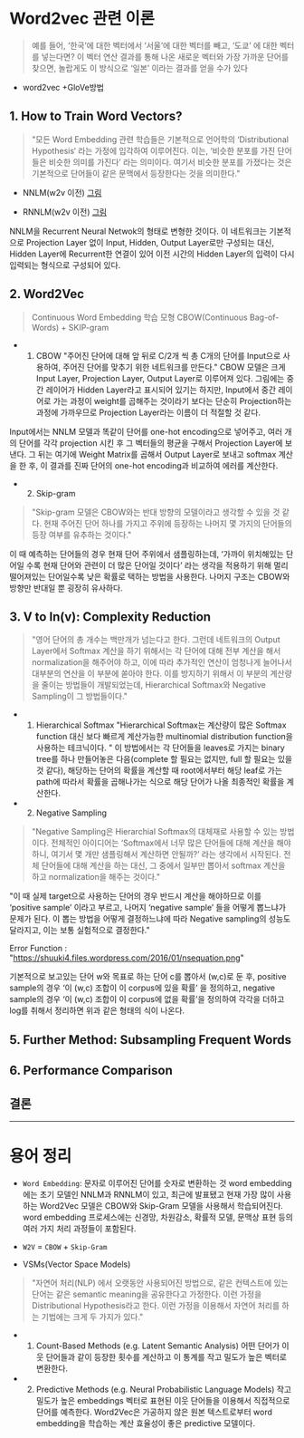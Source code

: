 Word2vec 관련 이론 
===========

> 예를 들어, ‘한국’에 대한 벡터에서 ‘서울’에 대한 벡터를 빼고, ‘도쿄’ 에 대한 벡터를 넣는다면? 이 벡터 연산 결과를 통해 나온 새로운 벡터와 가장 가까운 단어를 찾으면, 놀랍게도 이 방식으로 ‘일본’ 이라는 결과를 얻을 수가 있다

+ word2vec
+GloVe방법

## 1. How to Train Word Vectors?

> "모든 Word Embedding 관련 학습들은 기본적으로 언어학의 ‘Distributional Hypothesis‘ 라는 가정에 입각하여 이루어진다.  이는, ‘비슷한 분포를 가진 단어들은 비슷한 의미를 가진다’ 라는 의미이다. 여기서 비슷한 분포를 가졌다는 것은 기본적으로 단어들이 같은 문맥에서 등장한다는 것을 의미한다."

+ NNLM(w2v 이전)
[그림]("https://shuuki4.files.wordpress.com/2016/01/nnlm.png")

+ RNNLM(w2v 이전)
[그림]("https://shuuki4.files.wordpress.com/2016/01/rnnlm.png")

NNLM을 Recurrent Neural Netwok의 형태로 변형한 것이다.
이 네트워크는 기본적으로 Projection Layer 없이 Input, Hidden, Output Layer로만 구성되는 대신, Hidden Layer에 Recurrent한 연결이 있어 이전 시간의 Hidden Layer의 입력이 다시 입력되는 형식으로 구성되어 있다.


## 2. Word2Vec
> Continuous Word Embedding 학습 모형 CBOW(Continuous Bag-of-Words) +  SKIP-gram

+ 1) CBOW 
"주어진 단어에 대해 앞 뒤로 C/2개 씩 총 C개의 단어를 Input으로 사용하여, 주어진 단어를 맞추기 위한 네트워크를 만든다."
CBOW 모델은 크게 Input Layer, Projection Layer, Output Layer로 이루어져 있다. 그림에는 중간 레이어가 Hidden Layer라고 표시되어 있기는 하지만, Input에서 중간 레이어로 가는 과정이 weight를 곱해주는 것이라기 보다는 단순히 Projection하는 과정에 가까우므로 Projection Layer라는 이름이 더 적절할 것 같다. 

Input에서는 NNLM 모델과 똑같이 단어를 one-hot encoding으로 넣어주고, 여러 개의 단어를 각각 projection 시킨 후 그 벡터들의 평균을 구해서 Projection Layer에 보낸다. 그 뒤는 여기에 Weight Matrix를 곱해서 Output Layer로 보내고 softmax 계산을 한 후, 이 결과를 진짜 단어의 one-hot encoding과 비교하여 에러를 계산한다.


+ 2) Skip-gram
> "Skip-gram 모델은 CBOW와는 반대 방향의 모델이라고 생각할 수 있을 것 같다. 현재 주어진 단어 하나를 가지고 주위에 등장하는 나머지 몇 가지의 단어들의 등장 여부를 유추하는 것이다."

이 때 예측하는 단어들의 경우 현재 단어 주위에서 샘플링하는데, ‘가까이 위치해있는 단어일 수록 현재 단어와 관련이 더 많은 단어일 것이다’ 라는 생각을 적용하기 위해 멀리 떨어져있는 단어일수록 낮은 확률로 택하는 방법을 사용한다. 나머지 구조는 CBOW와 방향만 반대일 뿐 굉장히 유사하다.


## 3. V to ln(v): Complexity Reduction

> "영어 단어의 총 개수는 백만개가 넘는다고 한다. 그런데 네트워크의 Output Layer에서 Softmax 계산을 하기 위해서는 각 단어에 대해 전부 계산을 해서 normalization을 해주어야 하고, 이에 따라 추가적인 연산이 엄청나게 늘어나서 대부분의 연산을 이 부분에 쏟아야 한다. 이를 방지하기 위해서 이 부분의 계산량을 줄이는 방법들이 개발되었는데, Hierarchical Softmax와 Negative Sampling이 그 방법들이다."

+ 1) Hierarchical Softmax
"Hierarchical Softmax는 계산량이 많은 Softmax function 대신 보다 빠르게 계산가능한 multinomial distribution function을 사용하는 테크닉이다. " 
이 방법에서는 각 단어들을 leaves로 가지는 binary tree를 하나 만들어놓은 다음(complete 할 필요는 없지만, full 할 필요는 있을 것 같다), 해당하는 단어의 확률을 계산할 때 root에서부터 해당 leaf로 가는 path에 따라서 확률을 곱해나가는 식으로 해당 단어가 나올 최종적인 확률을 계산한다.

+ 2) Negative Sampling
> "Negative Sampling은 Hierarchial Softmax의 대체재로 사용할 수 있는 방법이다. 전체적인 아이디어는 ‘Softmax에서 너무 많은 단어들에 대해 계산을 해야하니, 여기서 몇 개만 샘플링해서 계산하면 안될까?’ 라는 생각에서 시작된다. 전체 단어들에 대해 계산을 하는 대신, 그 중에서 일부만 뽑아서 softmax 계산을 하고 normalization을 해주는 것이다."

"이 때 실제 target으로 사용하는 단어의 경우 반드시 계산을 해야하므로 이를 ‘positive sample’ 이라고 부르고, 나머지 ‘negative sample’ 들을 어떻게 뽑느냐가 문제가 된다. 이 뽑는 방법을 어떻게 결정하느냐에 따라 Negative sampling의 성능도 달라지고, 이는 보통 실험적으로 결정한다."

Error Function : "https://shuuki4.files.wordpress.com/2016/01/nsequation.png"

기본적으로 보고있는 단어 w와 목표로 하는 단어 c를 뽑아서 (w,c)로 둔 후, positive sample의 경우 ‘이 (w,c) 조합이 이 corpus에 있을 확률’ 을 정의하고, negative sample의 경우 ‘이 (w,c) 조합이 이 corpus에 없을 확률’을 정의하여 각각을 더하고 log를 취해서 정리하면 위과 같은 형태의 식이 나온다.

## 5. Further Method: Subsampling Frequent Words

## 6. Performance Comparison

## 결론


-------------------------------
# 용어 정리

+ `Word Embedding`: 문자로 이루어진 단어를 숫자로 변환하는 것
word embedding에는 초기 모델인 NNLM과 RNNLM이 있고, 최근에 발표됐고 현재 가장 많이 사용하는 Word2Vec 모델은 CBOW와 Skip-Gram 모델을 사용해서 학습되어진다.
word embedding 프로세스에는 신경망, 차원감소, 확률적 모델, 문맥상 표현 등의 여러 가지 처리 과정들이 포함된다.

+ `W2V` = `CBOW` + `Skip-Gram`

+ VSMs(Vector Space Models)

> "자연어 처리(NLP) 에서 오랫동안 사용되어진 방법으로, 같은 컨텍스트에 있는 단어는 같은 semantic meaning을 공유한다고 가정한다. 이런 가정을 Distributional Hypothesis라고 한다. 이런 가정을 이용해서 자연어 처리를 하는 기법에는 크게 두 가지가 있다."

+ 1) Count-Based Methods (e.g. Latent Semantic Analysis)
어떤 단어가 이웃 단어들과 같이 등장한 횟수를 계산하고 이 통계를 작고 밀도가 높은 벡터로 변환한다.
+ 2) Predictive Methods (e.g. Neural Probabilistic Language Models)
작고 밀도가 높은 embeddings 벡터로 표현된 이웃 단어들을 이용해서 직접적으로 단어를 예측한다. Word2Vec은 가공하지 않은 원본 텍스트로부터 word embedding을 학습하는 계산 효율성이 좋은 predictive 모델이다.


